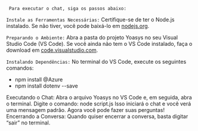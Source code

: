 <code> Para executar o chat, siga os passos abaixo: </code>

<code>Instale as Ferramentas Necessárias:</code> Certifique-se de ter o Node.js instalado. Se não tiver, você pode baixá-lo em <a href="nodejs.org">nodejs.org</a>.

<code>Preparando o Ambiente:</code> Abra a pasta do projeto Yoasys no seu Visual Studio Code (VS Code). Se você ainda não tem o VS Code instalado, faça o download em <a href="code.visualstudio.com">code.visualstudio.com</a>.

<code>Instalando Dependências:</code> No terminal do VS Code, execute os seguintes comandos:
- npm install @Azure
- npm install dotenv --save

Executando o Chat: Abra o arquivo Yoasys no VS Code e, em seguida, abra o terminal. 
Digite o comando: node script.js
Isso iniciará o chat e você verá uma mensagem padrão. Agora você pode fazer suas perguntas!
Encerrando a Conversa: Quando quiser encerrar a conversa, basta digitar “sair” no terminal.
